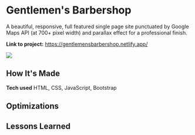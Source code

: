 # Gentlemen's Barbershop
A beautiful, responsive, full featured single page site punctuated by Google Maps API (at 700+ pixel width) and parallax effect for a professional finish.

**Link to project:** https://gentlemensbarbershop.netlify.app/

![](images/preview.gif)

## How It's Made

**Tech used** HTML, CSS, JavaScript, Bootstrap



## Optimizations



## Lessons Learned



